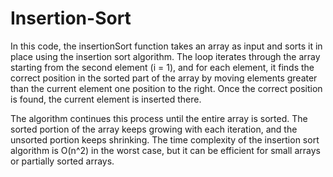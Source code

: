 # Insertion-Sort
In this code, the insertionSort function takes an array as input and sorts it in place using the insertion sort algorithm. The loop iterates through the array starting from the second element (i = 1), and for each element, it finds the correct position in the sorted part of the array by moving elements greater than the current element one position to the right. Once the correct position is found, the current element is inserted there.

The algorithm continues this process until the entire array is sorted. The sorted portion of the array keeps growing with each iteration, and the unsorted portion keeps shrinking. The time complexity of the insertion sort algorithm is O(n^2) in the worst case, but it can be efficient for small arrays or partially sorted arrays.
